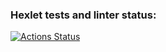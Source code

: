 ### Hexlet tests and linter status:
[![Actions Status](https://github.com/Shennari/php-project-lvl1/workflows/hexlet-check/badge.svg)](https://github.com/Shennari/php-project-lvl1/actions)
